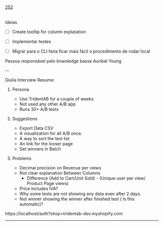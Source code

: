 [252](https://github.com/guilhermeprokisch/ideias/issues/252) 
###### 

Ideias

-  [ ] Create tooltip for column explatation
 - [ ] Implementar testes 
 - [ ] Migrar para o CLI faria ficar mais fácil o procedimento de rodar local


Pessoa responsável pelo knwoledge basse Auribel Young


--


Giulia Interview Resume:

1. Persona
   * Use TridentAB for a couple of weeks
   * Not used any other A/B app
   * Runs 30+ A/B tests

2. Suggestions
   *  Export Data CSV
   *  A visualization for all A/B once.
   * A way to sort the test list
   * An link for the looser page
   * Set winners in Batch
 
3. Problems
   * Decimal precision on Revenue per views
   * Not clear explanation Between Columns 
      - Difference (Add to Cart/Unit Sold) - (Unique user per view/ Product Page views)
   * Price includes IVA?
   * Why some tests are not showing any data even after 2 days.
   * Not winner showing the winner after finished test ( Is this automatic)?


https://localhost/auth?shop=tridentab-dev.myshopify.com

-------------------------------------------------------------------------------

